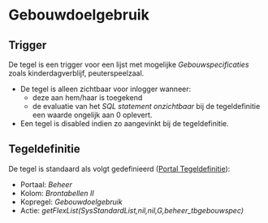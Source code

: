 # Gebouwdoelgebruik

## Trigger

De tegel is een trigger voor een lijst met mogelijke *Gebouwspecificaties* zoals kinderdagverblijf, peuterspeelzaal.

- De tegel is alleen zichtbaar voor inlogger wanneer:
  - deze aan hem/haar is toegekend
  - de evaluatie van het *SQL statement onzichtbaar* bij de tegeldefinitie een waarde ongelijk aan 0 oplevert.
- Een tegel is disabled indien zo aangevinkt bij de tegeldefinitie.

## Tegeldefinitie

De tegel is standaard als volgt gedefinieerd ([Portal Tegeldefinitie](/docs/instellen_inrichten/portaldefinitie/portal_tegel.md)):

- Portaal: *Beheer*
- Kolom: *Brontabellen II*
- Kopregel: *Gebouwdoelgebruik*
- Actie: *getFlexList(SysStandardList,nil,nil,G,beheer_tbgebouwspec)*

